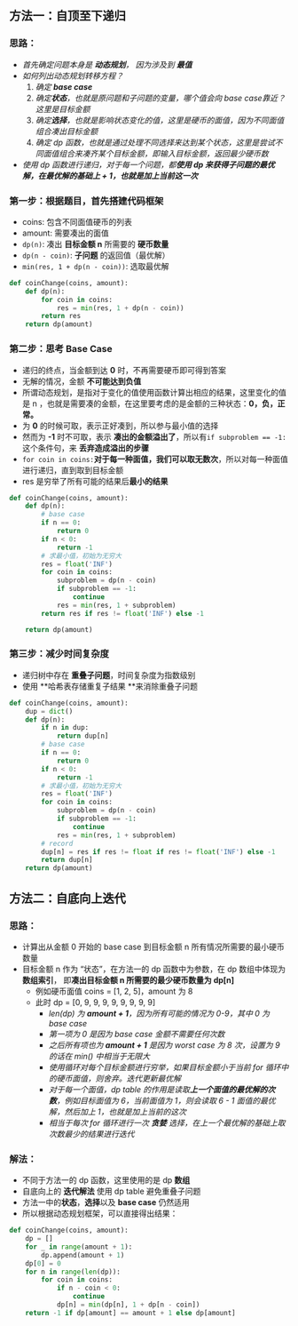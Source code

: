 ## 方法一：自顶至下递归

### 思路：

- *首先确定问题本身是 **动态规划**， 因为涉及到 **最值*** 
- *如何列出动态规划转移方程？*
  1. *确定 **base case***
  2. *确定**状态**，也就是原问题和子问题的变量，哪个值会向 base case靠近？这里是目标金额*
  3. *确定**选择**，也就是影响状态变化的值，这里是硬币的面值，因为不同面值组合凑出目标金额*
  4. *确定 dp 函数，也就是通过处理不同选择来达到某个状态，这里是尝试不同面值组合来凑齐某个目标金额，即输入目标金额，返回最少硬币数*
- *使用 dp 函数进行递归，对于每一个问题，都**使用 dp 来获得子问题的最优解，在最优解的基础上 + 1，也就是加上当前这一次***

### 第一步：根据题目，首先搭建代码框架

- coins: 包含不同面值硬币的列表
- amount: 需要凑出的面值
- `dp(n)`: 凑出 **目标金额 n** 所需要的 **硬币数量**
- `dp(n - coin)`: **子问题** 的返回值（最优解）
- `min(res, 1 + dp(n - coin))`: 选取最优解

```python
def coinChange(coins, amount):
    def dp(n):
        for coin in coins:
            res = min(res, 1 + dp(n - coin))
        return res
    return dp(amount)
```

### 第二步：思考  Base Case

- 递归的终点，当金额到达 **0** 时，不再需要硬币即可得到答案
- 无解的情况，金额 **不可能达到负值**
- 所谓动态规划，是指对于变化的值使用函数计算出相应的结果，这里变化的值是 n ，也就是需要凑的金额，在这里要考虑的是金额的三种状态：**0，负，正常。**
- 为 **0** 的时候可取，表示正好凑到，所以参与最小值的选择
- 然而为 **-1** 时不可取，表示 **凑出的金额溢出了**，所以有`if subproblem == -1:`这个条件句，来 **丢弃造成溢出的步骤**
- `for coin in coins:`**对于每一种面值，我们可以取无数次**，所以对每一种面值进行递归，直到取到目标金额
- res 是穷举了所有可能的结果后**最小的结果**

```python
def coinChange(coins, amount):
    def dp(n):
        # base case
        if n == 0:
            return 0
        if n < 0:
            return -1
        # 求最小值，初始为无穷大
        res = float('INF')
        for coin in coins:
            subproblem = dp(n - coin)
            if subproblem == -1:
                continue
            res = min(res, 1 + subproblem)
        return res if res != float('INF') else -1

    return dp(amount)
```

### 第三步：减少时间复杂度

- 递归树中存在 **重叠子问题**，时间复杂度为指数级别
- 使用 **哈希表存储重复子结果 **来消除重叠子问题

```python
def coinChange(coins, amount):
    dup = dict()
    def dp(n):
        if n in dup:
            return dup[n]
        # base case
        if n == 0:
            return 0
        if n < 0:
            return -1
        # 求最小值，初始为无穷大
        res = float('INF')
        for coin in coins:
            subproblem = dp(n - coin)
            if subproblem == -1:
                continue
            res = min(res, 1 + subproblem)
        # record
        dup[n] = res if res != float if res != float('INF') else -1
        return dup[n]
    return dp(amount)
```



## 方法二：自底向上迭代

### 思路：

- 计算出从金额 0 开始的 base case 到目标金额 n 所有情况所需要的最小硬币数量
- 目标金额 n 作为 “状态”，在方法一的 dp 函数中为参数，在 dp 数组中体现为 **数组索引**， 即**凑出目标金额 n 所需要的最少硬币数量为 dp[n]**
  - 例如硬币面值 coins = [1, 2, 5]，amount 为 8
  - 此时 dp = [0, 9, 9, 9, 9, 9, 9, 9, 9]
    - *len(dp) 为 **amount + 1**，因为所有可能的情况为 0-9，其中 0 为 base case*
    - *第一项为 0 是因为 base case 金额不需要任何次数*
    - *之后所有项也为 **amount + 1** 是因为 worst case 为 8 次，设置为 9 的话在 min() 中相当于无限大*
    - *使用循环对每个目标金额进行穷举，如果目标金额小于当前 for 循环中的硬币面值，则舍弃。迭代更新最优解*
    - *对于每一个面值，dp table 的作用是读取**上一个面值的最优解的次数**，例如目标面值为 6，当前面值为 1，则会读取 6 - 1 面值的最优解，然后加上 1，也就是加上当前的这次*
    - *相当于每次 for 循环进行一次 **贪婪** 选择，在上一个最优解的基础上取次数最少的结果进行迭代*

### 解法：

- 不同于方法一的 dp 函数，这里使用的是 dp **数组**
- 自底向上的 **迭代解法** 使用 dp table 避免重叠子问题
- 方法一中的**状态**，**选择**以及 **base case** 仍然适用
- 所以根据动态规划框架，可以直接得出结果：

```python
def coinChange(coins, amount):
    dp = []
    for _ in range(amount + 1):
        dp.append(amount + 1)
    dp[0] = 0
    for n in range(len(dp)):
        for coin in coins:
            if n - coin < 0:
                continue
            dp[n] = min(dp[n], 1 + dp[n - coin])
    return -1 if dp[amount] == amount + 1 else dp[amount]
```
